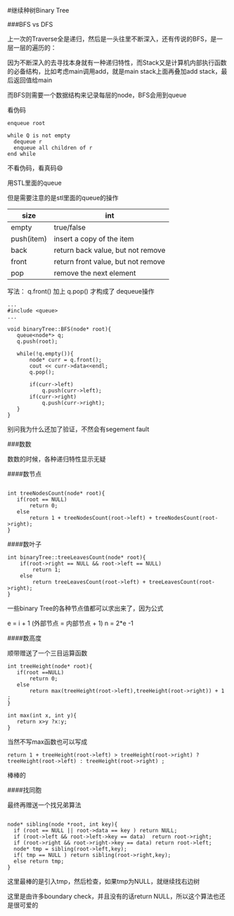 #继续种树Binary Tree


###BFS vs DFS

上一次的Traverse全是递归，然后是一头往里不断深入，还有传说的BFS，是一层一层的遍历的：


因为不断深入的去寻找本身就有一种递归特性，而Stack又是计算机内部执行函数的必备结构，比如考虑main调用add，就是main stack上面再叠加add stack，最后返回值给main

而BFS则需要一个数据结构来记录每层的node，BFS会用到queue

看伪码


```
enqueue root

while Q is not empty
  dequeue r
  enqueue all children of r
end while

```


 不看伪码，看真码😄
 
 用STL里面的queue
 
 但是需要注意的是stl里面的queue的操作
 
 
 
 | size       | int                                |
|------------|------------------------------------|
| empty      | true/false                         |
| push(item) | insert a copy of the item          |
| back       | return back value, but not remove  |
| front      | return front value, but not remove |
| pop        | remove the next element            |



写法：
q.front() 加上 q.pop() 才构成了 dequeue操作

 
 
 
 ```
 ...
 #include <queue>
 ...
 
void binaryTree::BFS(node* root){
    queue<node*> q;
    q.push(root);
    
    while(!q.empty()){
        node* curr = q.front();
        cout << curr->data<<endl;
        q.pop();
        
        if(curr->left)
            q.push(curr->left);
        if(curr->right)
            q.push(curr->right);
    }
}
 
 ```
 
 别问我为什么还加了验证，不然会有segement fault
 
 
  
 
 
###数数




数数的时候，各种递归特性显示无疑


####数节点
 
 

 
 ```

int treeNodesCount(node* root){
    if(root == NULL)
        return 0;
    else 
        return 1 + treeNodesCount(root->left) + treeNodesCount(root->right);
}

 ```



####数叶子

```
int binaryTree::treeLeavesCount(node* root){
    if(root->right == NULL && root->left == NULL)
        return 1;
    else 
        return treeLeavesCount(root->left) + treeLeavesCount(root->right);
}     

```
 
一些binary Tree的各种节点值都可以求出来了，因为公式

e = i + 1 (外部节点 = 内部节点 + 1)
n = 2*e -1




####数高度
 
顺带赠送了一个三目运算函数

 
 ```
 int treeHeight(node* root){
    if(root ==NULL)
        return 0;
    else 
        return max(treeHeight(root->left),treeHeight(root->right)) + 1 ;
}

int max(int x, int y){
    return x>y ?x:y;
}
 
 ```


当然不写max函数也可以写成


```
return 1 + treeHeight(root->left) > treeHeight(root->right) ? treeHeight(root->left) : treeHeight(root->right) ;

``` 
 
 
 棒棒的
 
 
####找同胞

最终再赠送一个找兄弟算法



``` 

node* sibling(node *root, int key){
  if (root == NULL || root->data == key ) return NULL;
  if (root->left && root->left->key == data)  return root->right;
  if (root->right && root->right->key == data) return root->left;
  node* tmp = sibling(root->left,key);
  if( tmp == NULL ) return sibling(root->right,key);
  else return tmp;
} 

``` 

这里最棒的是引入tmp，然后检查，如果tmp为NULL，就继续找右边树

这里是由许多boundary check，并且没有的话return NULL，所以这个算法也还是很可爱的
 
 
 
 







